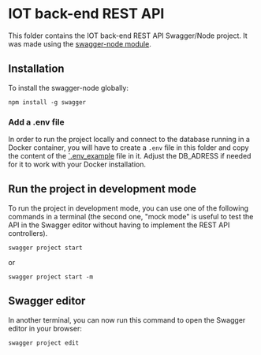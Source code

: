 # IOT back-end REST API

This folder contains the IOT back-end REST API Swagger/Node project. It was made using the [swagger-node module](https://github.com/swagger-api/swagger-node).

## Installation

To install the swagger-node globally:

```
npm install -g swagger
```

### Add a .env file

In order to run the project locally and connect to the database running in a Docker container, you will have to create a `.env` file in this folder and copy the content of the [`.env_example](./.env_example) file in it. Adjust the DB_ADRESS if needed for it to work with your Docker installation. 

## Run the project in development mode

To run the project in development mode, you can use one of the following commands in a terminal (the second one, "mock mode" is useful to test the API in the Swagger editor without having to implement the REST API controllers).

```
swagger project start
```
or 

```
swagger project start -m
```

## Swagger editor

In another terminal, you can now run this command to open the Swagger editor in your browser:

```
swagger project edit
```